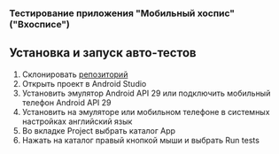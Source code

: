 ### Тестирование приложения "Мобильный хоспис" ("Вхосписе")

## Установка и запуск авто-тестов
1. Склонировать [репозиторий]()
2. Открыть проект в Android Studio
3. Установить эмулятор Android API 29 или подключить мобильный телефон Android API 29
4. Установить на эмуляторе или мобильном телефоне в системных настройках английский язык
5. Во вкладке Project выбрать каталог App
6. Нажать на каталог правый кнопкой мыши и выбрать Run tests